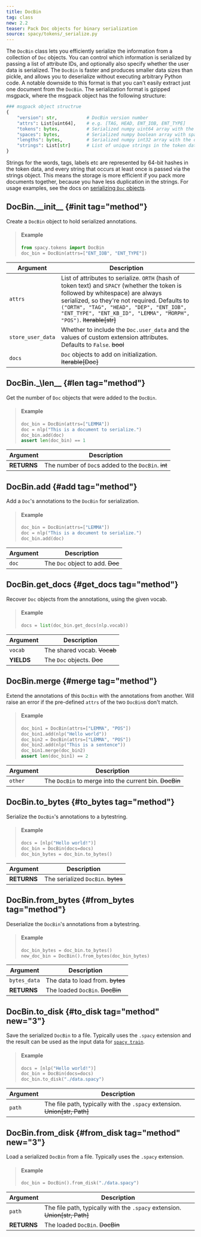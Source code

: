 ```yaml
---
title: DocBin
tag: class
new: 2.2
teaser: Pack Doc objects for binary serialization
source: spacy/tokens/_serialize.py
---
```


The `DocBin` class lets you efficiently serialize the information from a
collection of `Doc` objects. You can control which information is serialized by
passing a list of attribute IDs, and optionally also specify whether the user
data is serialized. The `DocBin` is faster and produces smaller data sizes than
pickle, and allows you to deserialize without executing arbitrary Python code. A
notable downside to this format is that you can't easily extract just one
document from the `DocBin`. The serialization format is gzipped msgpack, where
the msgpack object has the following structure:

```python
### msgpack object structrue
{
    "version": str,           # DocBin version number
    "attrs": List[uint64],    # e.g. [TAG, HEAD, ENT_IOB, ENT_TYPE]
    "tokens": bytes,          # Serialized numpy uint64 array with the token data
    "spaces": bytes,          # Serialized numpy boolean array with spaces data
    "lengths": bytes,         # Serialized numpy int32 array with the doc lengths
    "strings": List[str]      # List of unique strings in the token data
}
```

Strings for the words, tags, labels etc are represented by 64-bit hashes in the
token data, and every string that occurs at least once is passed via the strings
object. This means the storage is more efficient if you pack more documents
together, because you have less duplication in the strings. For usage examples,
see the docs on [serializing `Doc` objects](/usage/saving-loading#docs).

## DocBin.\_\_init\_\_ {#init tag="method"}

Create a `DocBin` object to hold serialized annotations.

> #### Example
>
> ```python
> from spacy.tokens import DocBin
> doc_bin = DocBin(attrs=["ENT_IOB", "ENT_TYPE"])
> ```

| Argument          | Description                                                                                                                                                                                                                                                                                         |
| ----------------- | --------------------------------------------------------------------------------------------------------------------------------------------------------------------------------------------------------------------------------------------------------------------------------------------------- |
| `attrs`           | List of attributes to serialize. `ORTH` (hash of token text) and `SPACY` (whether the token is followed by whitespace) are always serialized, so they're not required. Defaults to `("ORTH", "TAG", "HEAD", "DEP", "ENT_IOB", "ENT_TYPE", "ENT_KB_ID", "LEMMA", "MORPH", "POS")`. ~~Iterable[str]~~ |
| `store_user_data` | Whether to include the `Doc.user_data` and the values of custom extension attributes. Defaults to `False`. ~~bool~~                                                                                                                                                                                 |
| `docs`            | `Doc` objects to add on initialization. ~~Iterable[Doc]~~                                                                                                                                                                                                                                           |

## DocBin.\_\len\_\_ {#len tag="method"}

Get the number of `Doc` objects that were added to the `DocBin`.

> #### Example
>
> ```python
> doc_bin = DocBin(attrs=["LEMMA"])
> doc = nlp("This is a document to serialize.")
> doc_bin.add(doc)
> assert len(doc_bin) == 1
> ```

| Argument    | Description                                         |
| ----------- | --------------------------------------------------- |
| **RETURNS** | The number of `Doc`s added to the `DocBin`. ~~int~~ |

## DocBin.add {#add tag="method"}

Add a `Doc`'s annotations to the `DocBin` for serialization.

> #### Example
>
> ```python
> doc_bin = DocBin(attrs=["LEMMA"])
> doc = nlp("This is a document to serialize.")
> doc_bin.add(doc)
> ```

| Argument | Description                      |
| -------- | -------------------------------- |
| `doc`    | The `Doc` object to add. ~~Doc~~ |

## DocBin.get_docs {#get_docs tag="method"}

Recover `Doc` objects from the annotations, using the given vocab.

> #### Example
>
> ```python
> docs = list(doc_bin.get_docs(nlp.vocab))
> ```

| Argument   | Description                 |
| ---------- | --------------------------- |
| `vocab`    | The shared vocab. ~~Vocab~~ |
| **YIELDS** | The `Doc` objects. ~~Doc~~  |

## DocBin.merge {#merge tag="method"}

Extend the annotations of this `DocBin` with the annotations from another. Will
raise an error if the pre-defined `attrs` of the two `DocBin`s don't match.

> #### Example
>
> ```python
> doc_bin1 = DocBin(attrs=["LEMMA", "POS"])
> doc_bin1.add(nlp("Hello world"))
> doc_bin2 = DocBin(attrs=["LEMMA", "POS"])
> doc_bin2.add(nlp("This is a sentence"))
> doc_bin1.merge(doc_bin2)
> assert len(doc_bin1) == 2
> ```

| Argument | Description                                            |
| -------- | ------------------------------------------------------ |
| `other`  | The `DocBin` to merge into the current bin. ~~DocBin~~ |

## DocBin.to_bytes {#to_bytes tag="method"}

Serialize the `DocBin`'s annotations to a bytestring.

> #### Example
>
> ```python
> docs = [nlp("Hello world!")]
> doc_bin = DocBin(docs=docs)
> doc_bin_bytes = doc_bin.to_bytes()
> ```

| Argument    | Description                        |
| ----------- | ---------------------------------- |
| **RETURNS** | The serialized `DocBin`. ~~bytes~~ |

## DocBin.from_bytes {#from_bytes tag="method"}

Deserialize the `DocBin`'s annotations from a bytestring.

> #### Example
>
> ```python
> doc_bin_bytes = doc_bin.to_bytes()
> new_doc_bin = DocBin().from_bytes(doc_bin_bytes)
> ```

| Argument     | Description                      |
| ------------ | -------------------------------- |
| `bytes_data` | The data to load from. ~~bytes~~ |
| **RETURNS**  | The loaded `DocBin`. ~~DocBin~~  |

## DocBin.to_disk {#to_disk tag="method" new="3"}

Save the serialized `DocBin` to a file. Typically uses the `.spacy` extension
and the result can be used as the input data for
[`spacy train`](/api/cli#train).

> #### Example
>
> ```python
> docs = [nlp("Hello world!")]
> doc_bin = DocBin(docs=docs)
> doc_bin.to_disk("./data.spacy")
> ```

| Argument | Description                                                                |
| -------- | -------------------------------------------------------------------------- |
| `path`   | The file path, typically with the `.spacy` extension. ~~Union[str, Path]~~ |

## DocBin.from_disk {#from_disk tag="method" new="3"}

Load a serialized `DocBin` from a file. Typically uses the `.spacy` extension.

> #### Example
>
> ```python
> doc_bin = DocBin().from_disk("./data.spacy")
> ```

| Argument    | Description                                                                |
| ----------- | -------------------------------------------------------------------------- |
| `path`      | The file path, typically with the `.spacy` extension. ~~Union[str, Path]~~ |
| **RETURNS** | The loaded `DocBin`. ~~DocBin~~                                            |
